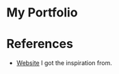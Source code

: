 # My Portfolio

# References

- [Website](http://veille.reputationsquad.com/) I got the inspiration from.
